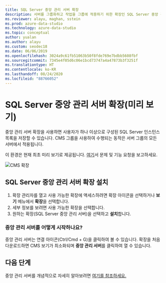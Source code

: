 ```yaml
---
title: SQL Server 중앙 관리 서버 확장
description: 서버를 그룹화하고 작업을 그룹에 적용하기 위한 확장인 SQL Server 중앙 관리 서버 확장(미리 보기)을 설치하고 사용하는 방법을 알아봅니다.
ms.reviewer: alayu, maghan, sstein
ms.prod: azure-data-studio
ms.technology: azure-data-studio
ms.topic: conceptual
author: yualan
ms.author: alayu
ms.custom: seodec18
ms.date: 06/06/2019
ms.openlocfilehash: 3024a9c61fb51063b50f8fde769e7bdbb5608fbf
ms.sourcegitcommit: 7345e4f05d6c06e1bcd73747a4a47873b3f3251f
ms.translationtype: HT
ms.contentlocale: ko-KR
ms.lasthandoff: 08/24/2020
ms.locfileid: "88766052"
---
```

# <a name="sql-server-central-management-servers-extension-preview"></a>SQL Server 중앙 관리 서버 확장(미리 보기)

중앙 관리 서버 확장을 사용하면 사용자가 하나 이상으로 구성된 SQL Server 인스턴스 목록을 저장할 수 있습니다. CMS 그룹을 사용하여 수행되는 동작은 서버 그룹의 모든 서버에서 적용됩니다.

이 환경은 현재 최초 미리 보기로 제공됩니다. [여기](https://github.com/microsoft/azuredatastudio/issues)서 문제 및 기능 요청을 보고하세요.

![CMS 확장](media/sql-server-cms-extension/cms-list.png)

## <a name="install-the-sql-server-central-management-servers-extension"></a>SQL Server 중앙 관리 서버 확장 설치

1. 확장 관리자를 열고 사용 가능한 확장에 액세스하려면 확장 아이콘을 선택하거나 **보기** 메뉴에서 **확장**을 선택합니다.
2. 세부 정보를 보려면 사용 가능한 확장을 선택합니다.
1. 원하는 확장(SQL Server 중앙 관리 서버)을 선택하고 **설치**합니다.

### <a name="how-do-i-start-central-management-servers"></a>중앙 관리 서버를 어떻게 시작하나요?
 중앙 관리 서버는 연결 아이콘(Ctrl/Cmd + G)을 클릭하여 볼 수 있습니다. 확장을 처음 다운로드하면 CMS 보기가 최소화되며 **중앙 관리 서버**를 클릭하여 열 수 있습니다.

## <a name="next-steps"></a>다음 단계
중앙 관리 서버를 개념적으로 자세히 알아보려면 [여기를 참조하세요.](../ssms/register-servers/create-a-central-management-server-and-server-group.md)